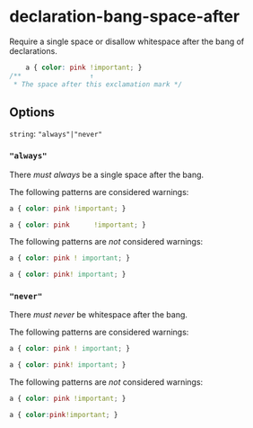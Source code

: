# declaration-bang-space-after

Require a single space or disallow whitespace after the bang of declarations.

```css
    a { color: pink !important; }
/**                 ↑
 * The space after this exclamation mark */
```

## Options

`string`: `"always"|"never"`

### `"always"`

There *must always* be a single space after the bang.

The following patterns are considered warnings:

```css
a { color: pink !important; }
```

```css
a { color: pink      !important; }
```

The following patterns are *not* considered warnings:

```css
a { color: pink ! important; }
```

```css
a { color: pink! important; }
```

### `"never"`

There *must never* be whitespace after the bang.

The following patterns are considered warnings:

```css
a { color: pink ! important; }
```

```css
a { color: pink! important; }
```

The following patterns are *not* considered warnings:

```css
a { color: pink !important; }
```

```css
a { color:pink!important; }
```
